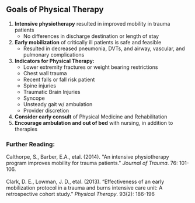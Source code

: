 ## Goals of Physical Therapy

1. **Intensive physiotherapy** resulted in improved mobility in trauma patients
    - No differences in discharge destination or length of stay
2. **Early mobilization** of critically ill patients is safe and feasible
    - Resulted in decreased pneumonia, DVTs, and airway, vascular, and pulmonary complications
3. **Indicators for Physical Therapy:**
    - Lower extremity fractures or weight bearing restrictions
    - Chest wall trauma
    - Recent falls or fall risk patient
    - Spine injuries
    - Traumatic Brain Injuries
    - Syncope
    - Unsteady gait w/ ambulation
    - Provider discretion
4. **Consider early consult** of Physical Medicine and Rehabilitation
5. **Encourage ambulation and out of bed** with nursing, in addition to therapies

### Further Reading: 
Calthorpe, S., Barber, E.A., etal.  (2014). "An intensive physiotherapy program improves mobility for trauma patients." *Journal of Trauma*. 76: 101-106. 
</br>
</br>
Clark, D. E., Lowman, J. D., etal. (2013). “Effectiveness of an early mobilization protocol in a trauma and burns intensive care unit: A retrospective cohort study.” *Physical Therapy*. 93(2): 186-196